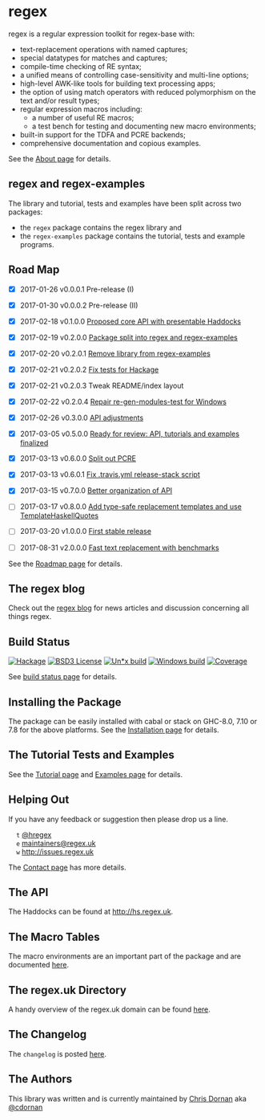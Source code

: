 # regex

regex is a regular expression toolkit for regex-base with:

  * text-replacement operations with named captures;
  * special datatypes for matches and captures;
  * compile-time checking of RE syntax;
  * a unified means of controlling case-sensitivity and multi-line options;
  * high-level AWK-like tools for building text processing apps;
  * the option of using match operators with reduced polymorphism on the
    text and/or result types;
  * regular expression macros including:
      + a number of useful RE macros;
      + a test bench for testing and documenting new macro environments;
  * built-in support for the TDFA and PCRE backends;
  * comprehensive documentation and copious examples.


See the [About page](http://about.regex.uk) for details.


## regex and regex-examples

The library and tutorial, tests and examples have been split across
two packages:

  * the `regex` package contains the regex library and
  * the `regex-examples` package contains the tutorial, tests
    and example programs.


## Road Map

- [X] 2017-01-26  v0.0.0.1  Pre-release (I)
- [X] 2017-01-30  v0.0.0.2  Pre-release (II)
- [X] 2017-02-18  v0.1.0.0  [Proposed core API with presentable Haddocks](https://github.com/iconnect/regex/milestone/1)
- [X] 2017-02-19  v0.2.0.0  [Package split into regex and regex-examples](https://github.com/iconnect/regex/milestone/5)
- [X] 2017-02-20  v0.2.0.1  [Remove library from regex-examples](https://github.com/iconnect/regex/issues/43)
- [X] 2017-02-21  v0.2.0.2  [Fix tests for Hackage](https://github.com/iconnect/regex/issues/45)
- [X] 2017-02-21  v0.2.0.3  Tweak README/index layout
- [X] 2017-02-22  v0.2.0.4  [Repair re-gen-modules-test for Windows](https://github.com/iconnect/regex/issues/47)
- [X] 2017-02-26  v0.3.0.0  [API adjustments](https://github.com/iconnect/regex/milestone/2)
- [X] 2017-03-05  v0.5.0.0  [Ready for review: API, tutorials and examples finalized](https://github.com/iconnect/regex/issues/67)
- [X] 2017-03-13  v0.6.0.0  [Split out PCRE](https://github.com/iconnect/regex/milestone/7)
- [X] 2017-03-13  v0.6.0.1  [Fix .travis.yml release-stack script](https://github.com/iconnect/regex/issues/67)
- [X] 2017-03-15  v0.7.0.0  [Better organization of API](https://github.com/iconnect/regex/milestone/8)
- [ ] 2017-03-17  v0.8.0.0  [Add type-safe replacement templates and use TemplateHaskellQuotes](https://github.com/iconnect/regex/milestone/9)
- [ ] 2017-03-20  v1.0.0.0  [First stable release](https://github.com/iconnect/regex/milestone/3)
- [ ] 2017-08-31  v2.0.0.0  [Fast text replacement with benchmarks](https://github.com/iconnect/regex/milestone/4)


See the [Roadmap page](http://roadmap.regex.uk) for details.


## The regex blog

Check out the [regex blog](http://blog.regex.uk) for news articles and
discussion concerning all things regex.


## Build Status

[![Hackage](http://regex.uk/badges/hackage.svg)](https://hackage.haskell.org/package/regex) [![BSD3 License](http://regex.uk/badges/license.svg)](https://tldrlegal.com/license/bsd-3-clause-license-%28revised%29) [![Un*x build](http://regex.uk/badges/unix-build.svg)](https://travis-ci.org/iconnect/regex) [![Windows build](http://regex.uk/badges/windows-build.svg)](https://ci.appveyor.com/project/engineerirngirisconnectcouk/regex/branch/master) [![Coverage](http://regex.uk/badges/coverage.svg)](https://coveralls.io/github/iconnect/regex?branch=master)

See [build status page](http://regex.uk/build-status) for details.


## Installing the Package

The package can be easily installed with cabal or stack on GHC-8.0,
 7.10 or 7.8 for the above platforms. See the
[Installation page](http://installation.regex.uk) for details.


## The Tutorial Tests and Examples

See the [Tutorial page](http://tutorial.regex.uk) and
[Examples page](http://examples.regex.uk) for details.


## Helping Out

If you have any feedback or suggestion then please drop us a line.

&nbsp;&nbsp;&nbsp;&nbsp;`t` [&#64;hregex](https://twitter.com/hregex)<br/>
&nbsp;&nbsp;&nbsp;&nbsp;`e` maintainers@regex.uk<br/>
&nbsp;&nbsp;&nbsp;&nbsp;`w` http://issues.regex.uk

The [Contact page](http://contact.regex.uk) has more details.


## The API

The Haddocks can be found at http://hs.regex.uk.


## The Macro Tables

The macro environments are an important part of the package and
are documented [here](http://macros.regex.uk).


## The regex.uk Directory

A handy overview of the regex.uk domain can be found
[here](http://directory.regex.uk).


## The Changelog

The `changelog` is posted [here](http://changelog.regex.uk).


## The Authors

This library was written and is currently maintained by
[Chris Dornan](mailto:chris.dornan@irisconnect.com) aka
[&#64;cdornan](https://twitter.com/cdornan)
